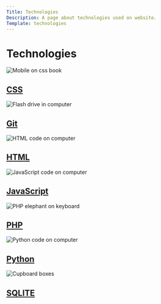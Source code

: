 ```yaml
---
Title: Technologies
Description: A page about technologies used on website.
Template: technologies
---
```


Technologies
==================

<div class="subcontainer css">
    <img src="image/css.jpg?q=80&w=300" class="css-img" alt="Mobile on css book">
    <h2 class="title2">
        <a href="technology/css">CSS</a>
    </h2>
</div>
<div class="subcontainer git">
    <img src="image/git.jpg?q=80&w=300" class="git-img" alt="Flash drive in computer">
    <h2 class="title2">
        <a href="technology/git">Git</a>
    </h2>
</div>
<div class="subcontainer html">
    <img src="image/html.jpg?q=80&w=300" class="html-img" alt="HTML code on computer">
    <h2 class="title2">
        <a href="technology/html">HTML</a>
    </h2>
</div>
<div class="subcontainer javascript">
    <img src="image/javascript.jpg?q=80&w=300" class="javascript-img" alt="JavaScript code on computer">
    <h2 class="title2">
        <a href="technology/javascript">JavaScript</a>
    </h2>
</div>
<div class="subcontainer php">
    <img src="image/php.jpg?q=80&w=300" class="php-img" alt="PHP elephant on keyboard">
    <h2 class="title2">
        <a href="technology/php">PHP</a>
</div>
<div class="subcontainer python">
    <img src="image/python.jpg?q=80&w=300" class="python-img" alt="Python code on computer">
    <h2 class="title2">
        <a href="technology/python">Python</a>
</div>
<div class="subcontainer sqlite">
    <img src="image/sqlite.jpg?q=80&w=300" class="sqlite-img" alt="Cupboard boxes">
    <h2 class="title2">
        <a href="technology/sqlite">SQLITE</a>
</div>